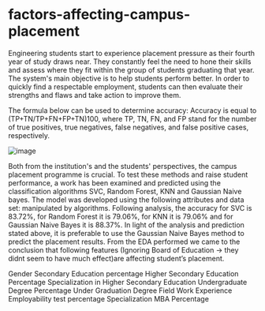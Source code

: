# factors-affecting-campus-placement
Engineering students start to experience placement pressure as their fourth year of study draws near. 
They constantly feel the need to hone their skills and assess where they fit within the group of students
graduating that year. The system's main objective is to help students perform better. In order to quickly 
find a respectable employment, students can then evaluate their strengths and flaws and take action to improve them.

The formula below can be used to determine accuracy: 
Accuracy is equal to (TP+TN/TP+FN+FP+TN)100, where TP, TN, FN, and FP stand for the number of true positives, 
true negatives, false negatives, and false positive cases, respectively.

![image](https://user-images.githubusercontent.com/82519628/201527760-d5c5a213-7988-4b26-a5ea-0f64047cc75f.png)

Both from the institution's and the students' perspectives, the campus placement programme is crucial. To test these 
methods and raise student performance, a work has been examined and predicted using the classification algorithms SVC,
Random Forest, KNN and Gaussian Naive bayes. The model was developed using the following attributes and data set: 
manipulated by algorithms. Following analysis, the accuracy for SVC is 83.72%, for Random Forest it is 79.06%, for 
KNN it is 79.06% and for Gaussian Naive Bayes  it is 88.37%. In light of the analysis and prediction stated above, it 
is preferable to use the Gaussian Naive Bayes  method to predict the placement results.
From the EDA performed we came to the conclusion that  following features (Ignoring Board of Education -> they didnt 
seem to have much effect)are affecting student’s placement. 
 
Gender
Secondary Education percentage
Higher Secondary Education Percentage
Specialization in Higher Secondary Education
Undergraduate Degree Percentage
Under Graduation Degree Field
Work Experience
Employability test percentage
Specialization
MBA Percentage



